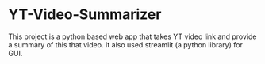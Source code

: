 # YT-Video-Summarizer
This project is a python based web app that takes YT video link and provide a summary of this that video. It also used streamlit (a python library) for GUI.

